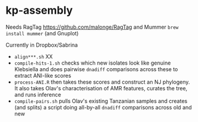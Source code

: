 # kp-assembly

Needs RagTag https://github.com/malonge/RagTag and Mummer `brew install mummer` (and Gnuplot)

Currently in Dropbox/Sabrina

* `align***.sh` XX
* `compile-hits-1.sh` checks which new isolates look like genuine Klebsiella and does pairwise `dnadiff` comparisons across these to extract ANI-like scores
* `process-ANI.R` then takes these scores and construct an NJ phylogeny. It also takes Olav's characterisation of AMR features, curates the tree, and runs inference
* `compile-pairs.sh` pulls Olav's existing Tanzanian samples and creates (and splits) a script doing all-by-all `dnadiff` comparisons across old and new
